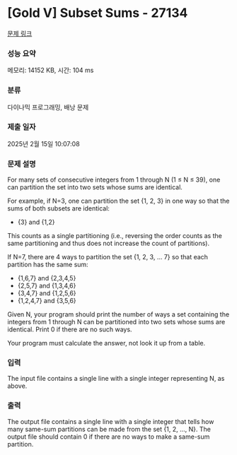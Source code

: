 # [Gold V] Subset Sums - 27134 

[문제 링크](https://www.acmicpc.net/problem/27134) 

### 성능 요약

메모리: 14152 KB, 시간: 104 ms

### 분류

다이나믹 프로그래밍, 배낭 문제

### 제출 일자

2025년 2월 15일 10:07:08

### 문제 설명

<p>For many sets of consecutive integers from 1 through N (1 ≤ N ≤ 39), one can partition the set into two sets whose sums are identical.</p>

<p>For example, if N=3, one can partition the set {1, 2, 3} in one way so that the sums of both subsets are identical:</p>

<ul>
	<li>{3} and {1,2}</li>
</ul>

<p>This counts as a single partitioning (i.e., reversing the order counts as the same partitioning and thus does not increase the count of partitions).</p>

<p>If N=7, there are 4 ways to partition the set {1, 2, 3, ... 7} so that each partition has the same sum:</p>

<ul>
	<li>{1,6,7} and {2,3,4,5}</li>
	<li>{2,5,7} and {1,3,4,6}</li>
	<li>{3,4,7} and {1,2,5,6}</li>
	<li>{1,2,4,7} and {3,5,6}</li>
</ul>

<p>Given N, your program should print the number of ways a set containing the integers from 1 through N can be partitioned into two sets whose sums are identical. Print 0 if there are no such ways.</p>

<p>Your program must calculate the answer, not look it up from a table.</p>

### 입력 

 <p>The input file contains a single line with a single integer representing N, as above.</p>

### 출력 

 <p>The output file contains a single line with a single integer that tells how many same-sum partitions can be made from the set {1, 2, ..., N}. The output file should contain 0 if there are no ways to make a same-sum partition.</p>

